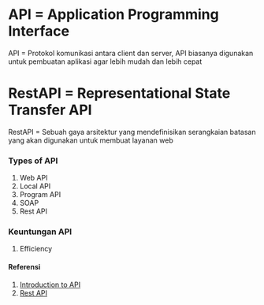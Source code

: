# API = Application Programming Interface

API = Protokol komunikasi antara client dan server, API biasanya digunakan untuk pembuatan aplikasi agar lebih mudah dan lebih cepat

# RestAPI = Representational State Transfer API

RestAPI = Sebuah gaya arsitektur yang mendefinisikan serangkaian batasan yang akan digunakan untuk membuat layanan web

### Types of API
1. Web API
2. Local API
3. Program API
4. SOAP
5. Rest API

### Keuntungan API
1. Efficiency


#### Referensi
1. [Introduction to API](https://www.geeksforgeeks.org/introduction-to-apis/)
2. [Rest API](https://www.geeksforgeeks.org/rest-api-introduction/)
